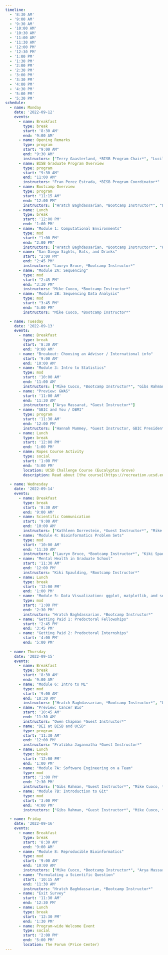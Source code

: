 ```yaml
---
timeline:
  - '8:30 AM'
  - '9:00 AM'
  - '9:30 AM'
  - '10:00 AM'
  - '10:30 AM'
  - '11:00 AM'
  - '11:30 AM'
  - '12:00 PM'
  - '12:30 PM'
  - '1:00 PM'
  - '1:30 PM'
  - '2:00 PM'
  - '2:30 PM'
  - '3:00 PM'
  - '3:30 PM'
  - '4:00 PM'
  - '4:30 PM'
  - '5:00 PM'
  - '5:30 PM'
schedule:
  - name: Monday
    date: '2022-09-12'
    events:
      - name: Breakfast
        type: break
        start: '8:30 AM'
        end: '9:00 AM'
      - name: Opening Remarks 
        type: program
        start: "9:00 AM"
        end: "9:30 AM"
        instructors: ["Terry Gaasterland, *BISB Program Chair*", "Lucila Ohno-Machado, *BMI Program Chair*"]
      - name: BISB Graduate Program Overview
        type: program
        start: "9:30 AM"
        end: "11:00 AM"
        instructors: "Fran Perez Estrada, *BISB Program Coordinator*"
      - name: Bootcamp Overview
        type: program
        start: "11:15 AM"
        end: "12:00 PM"
        instructors: ["Hratch Baghdassarian, *Bootcamp Instructor*", "Lauryn Bruce, *Bootcamp Instructor*", "Mike Cuoco, *Bootcamp Instructor*", "Kiki Spaulding, *Bootcamp Instructor*"]
      - name: Lunch
        type: break
        start: '12:00 PM'
        end: '1:00 PM'
      - name: "Module 1: Computational Environments" 
        type: mod
        start: "1:00 PM"
        end: "2:00 PM"
        instructors: ["Hratch Baghdassarian, *Bootcamp Instructor*", "Kiki Spaulding, *Bootcamp Instructor*"]
      - name: "San Diego Sights, Eats, and Drinks" 
        start: "2:00 PM"
        end: "2:45 PM"
        instructors: "Lauryn Bruce, *Bootcamp Instructor*"
      - name: "Module 2A: Sequencing"
        type: mod
        start: "2:45 PM"
        end: "3:30 PM"
        instructors: "Mike Cuoco, *Bootcamp Instructor*"
      - name: "Module 2B: Sequencing Data Analysis"
        type: mod
        start: "3:45 PM"
        end: "5:00 PM"
        instructors: "Mike Cuoco, *Bootcamp Instructor*"

  - name: Tuesday
    date: '2022-09-13'
    events:
      - name: Breakfast
        type: break
        start: '8:30 AM'
        end: '9:00 AM'
      - name: "Breakout: Choosing an Advisor / International info"
        start: '9:00 AM'
        end: '10:00 AM'
      - name: "Module 3: Intro to Statistics"
        type: mod
        start: '10:00 AM'
        end: '11:00 AM'
        instructors: ["Mike Cuoco, *Bootcamp Instructor*", "Gibs Rahman, *Guest Instructor*"]
      - name: "Preview: GWAS"
        start: '11:00 AM'
        end: '11:30 AM'
        instructors: ["Arya Massarat, *Guest Instructor*"]
      - name: "GBIC and You / DBMI"
        type: program
        start: '11:30 AM'
        end: '12:00 PM'
        instructors: ["Hannah Mummey, *Guest Instructor, GBIC President*", "Lauryn Bruce, *Bootcamp Instructor*"]
      - name: Lunch
        type: break
        start: '12:00 PM'
        end: '1:00 PM'
      - name: Ropes Course Activity
        type: social 
        start: '1:00 PM'
        end: '5:00 PM'
        location: UCSD Challenge Course (Eucalyptus Grove)
        description: Read about [the course](https://recreation.ucsd.edu/adventures/the-course/)!
        
  - name: Wednesday
    date: '2022-09-14'
    events:
      - name: Breakfast
        type: break
        start: '8:30 AM'
        end: '9:00 AM'
      - name: Scientific Communication
        start: '9:00 AM'
        end: '10:00 AM'
        instructors: ["Kathleen Dorrestein, *Guest Instructor*", "Mike Cuoco, *Bootcamp Instructor*"]
      - name: "Module 4: Bioinformatics Problem Sets"
        type: mod
        start: '10:00 AM'
        end: '11:30 AM'
        instructors: ["Lauryn Bruce, *Bootcamp Instructor*", "Kiki Spaulding, *Bootcamp Instructor*"]
      - name: "Mental Health in Graduate School"
        start: '11:30 AM'
        end: '12:00 PM'
        instructors: "Kiki Spaulding, *Bootcamp Instructor*"
      - name: Lunch
        type: break
        start: '12:00 PM'
        end: '1:00 PM'
      - name: "Module 5: Data Visualization: ggplot, matplotlib, and seaborn"
        type: mod
        start: '1:00 PM'
        end: '2:30 PM'
        instructors: "Hratch Baghdassarian. *Bootcamp Instructor*"
      - name: "Getting Paid 1: Predoctoral Fellowships"
        start: '2:45 PM'
        end: '3:45 PM'
      - name: "Getting Paid 2: Predoctoral Internships"
        start: '4:00 PM'
        end: '5:00 PM'
        
  - name: Thursday 
    date: '2022-09-15'
    events:
      - name: Breakfast
        type: break
        start: '8:30 AM'
        end: '9:00 AM'
      - name: "Module 6: Intro to ML"
        type: mod
        start: '9:00 AM'
        end: '10:30 AM'
        instructors: ["Hratch Baghdassarian, *Bootcamp Instructor*", "Lauryn Bruce, *Bootcamp Instructor*"]
      - name: "Preview: Cancer Bio"
        start: '10:45 AM'
        end: '11:30 AM'
        instructors: "Owen Chapman *Guest Instructor*"
      - name: "DEI at BISB and UCSD"
        type: program
        start: '11:30 AM'
        end: '12:00 PM'
        instructors: "Pratibha Jagannatha *Guest Instructor*"
      - name: Lunch
        type: break
        start: '12:00 PM'
        end: '1:00 PM'
      - name: "Module 7A: Software Engineering on a Team"
        type: mod
        start: '1:00 PM'
        end: '2:30 PM'
        instructors: ["Gibs Rahman, *Guest Instructor*", "Mike Cuoco, *Bootcamp Instructor*"]
      - name: "Module 7B: Introduction to Git"
        type: mod
        start: '3:00 PM'
        end: '4:00 PM'
        instructors: ["Gibs Rahman, *Guest Instructor*", "Mike Cuoco, *Bootcamp Instructor*"]

  - name: Friday
    date: '2022-09-16'
    events:
      - name: Breakfast
        type: break
        start: '8:30 AM'
        end: '9:00 AM'
      - name: "Module 8: Reproducible Bioinformatics"
        type: mod
        start: '9:00 AM'
        end: '10:00 AM'
        instructors: ["Mike Cuoco, *Bootcamp Instructor*", "Arya Massarat, *Guest Instructor*"]
      - name: "Formulating a Scientific Question"
        start: '10:15 AM'
        end: '11:30 AM'
        instructors: "Hratch Baghdassarian, *Bootcamp Instructor*"
      - name: "Exit Survey"
        start: '11:30 AM'
        end: '12:30 PM'
      - name: Lunch
        type: break
        start: '12:30 PM'
        end: '1:30 PM'
      - name: Program-wide Welcome Event
        type: social
        start: '2:00 PM'
        end: '5:00 PM'
        location: The Forum (Price Center)
---
```

